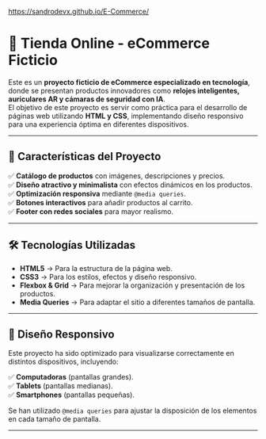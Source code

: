 https://sandrodevx.github.io/E-Commerce/

# 🛒 Tienda Online - eCommerce Ficticio

Este es un **proyecto ficticio de eCommerce especializado en tecnología**, donde se presentan productos innovadores como **relojes inteligentes, auriculares AR y cámaras de seguridad con IA**.  
El objetivo de este proyecto es servir como práctica para el desarrollo de páginas web utilizando **HTML y CSS**, implementando diseño responsivo para una experiencia óptima en diferentes dispositivos.

---

## 🌟 Características del Proyecto

✅ **Catálogo de productos** con imágenes, descripciones y precios.  
✅ **Diseño atractivo y minimalista** con efectos dinámicos en los productos.  
✅ **Optimización responsiva** mediante `@media queries`.  
✅ **Botones interactivos** para añadir productos al carrito.  
✅ **Footer con redes sociales** para mayor realismo.  

---

## 🛠️ Tecnologías Utilizadas

- **HTML5** → Para la estructura de la página web.  
- **CSS3** → Para los estilos, efectos y diseño responsivo.  
- **Flexbox & Grid** → Para mejorar la organización y presentación de los productos.  
- **Media Queries** → Para adaptar el sitio a diferentes tamaños de pantalla.  

---



## 📱 Diseño Responsivo

Este proyecto ha sido optimizado para visualizarse correctamente en distintos dispositivos, incluyendo:

✅ **Computadoras** (pantallas grandes).  
✅ **Tablets** (pantallas medianas).  
✅ **Smartphones** (pantallas pequeñas).  

Se han utilizado `@media queries` para ajustar la disposición de los elementos en cada tamaño de pantalla.

---
